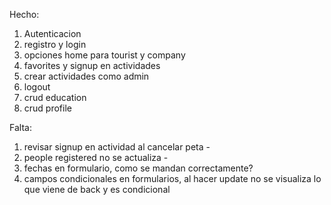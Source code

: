 Hecho:

1. Autenticacion
2. registro y login
3. opciones home para tourist y company
4. favorites y signup en actividades
5. crear actividades como admin
6. logout
7. crud education
8. crud profile


Falta:

1. revisar signup en actividad al cancelar peta -
2. people registered no se actualiza -
3. fechas en formulario, como se mandan correctamente?
4. campos condicionales en formularios, al hacer update no se visualiza lo que viene de back y es condicional